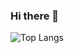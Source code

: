
### Hi there 👋

<!--
![JWAutumn's github stats](https://github-readme-stats.vercel.app/api?username=JWAutumn&show_icons=true&theme=radical)
-->

![Top Langs](https://github-readme-stats.vercel.app/api/top-langs/?username=JWAutumn&layout=compact)

<!--
**JWAutumn/JWAutumn** is a ✨ _special_ ✨ repository because its `README.md` (this file) appears on your GitHub profile.

Here are some ideas to get you started:

- 🔭 I’m currently working on ...
- 🌱 I’m currently learning ...
- 👯 I’m looking to collaborate on ...
- 🤔 I’m looking for help with ...
- 💬 Ask me about ...
- 📫 How to reach me: ...
- 😄 Pronouns: ...
- ⚡ Fun fact: ...


